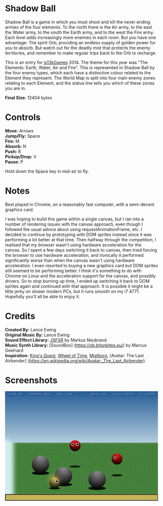 # Shadow Ball

Shadow Ball is a game in which you must shoot and kill the never ending armies of the four elements. To the north there is the Air army, to the east the Water army, to the south the Earth army, and to the west the Fire army. Each level adds increasingly more enemies in each room. But you have one advantage: The spirit Orb; providing an endless supply of golden power for you to absorb. But watch out for the deadly mist that protects the enemy territories, and remember to make regular trips back to the Orb to recharge.

This is an entry for [js13kGames](https://js13kgames.com) 2014. The theme for this year was "The Elements: Earth, Water, Air and Fire". This is represented in Shadow Ball by the four enemy types, which each have a distinctive colour related to the Element they represent. The World Map is split into four main enemy zones relating to each Element, and the status line tells you which of these zones you are in.

**Final Size:** 12404 bytes

# Controls
**Move:** Arrows  
**Jump/Fly:** Space  
**Fire:** M  
**Absorb:** N  
**Push:** B  
**Pickup/Drop:** V  
**Pause:** P  

Hold down the Space key in mid-air to fly.

# Notes
Best played in Chrome, on a reasonably fast computer, with a semi-decent graphics card.

I was hoping to build this game within a single canvas, but I ran into a number of rendering issues with the canvas approach, even though I followed the usual advice about using requestAnimationFrame, etc. I decided to continue by prototyping with DOM sprites instead since it was performing a lot better at that time. Then halfway through the competition, I realised that my browser wasn't using hardware acceleration for the canvas. So I spent a few days switching it back to canvas, then tried forcing the browser to use hardware acceleration, and ironically it performed significantly worse than when the canvas wasn't using hardware acceleration. I even resorted to buying a new graphics card but DOM sprites still seemed to be performing better. I think it's something to do with Chrome on Linux and the acceleration support for the canvas, and possibly drivers. So to stop burning up time, I ended up switching it back to DOM sprites again and continued with that approach. It is possible it might be a little jerky on slower modern PCs, but it runs smooth on my i7 4771. Hopefully you'll all be able to enjoy it.

# Credits
**Created By:** Lance Ewing  
**Original Music By:** Lance Ewing  
**Sound Effect Library:** [JSFXR](https://github.com/mneubrand/jsfxr) by Markus Neubrand  
**Music Synth Library:** [SoundBox] (https://sb.bitsnbites.eu/) by Marcus Geelnard  
**Inspiration:** [King's Quest](https://en.wikipedia.org/wiki/King's_Quest), [Wheel of Time](https://www.tor.com/features/series/wheel-of-time-master-index), [Mistborn](https://brandonsanderson.com/books/mistborn/), [Avatar: The Last Airbender] (https://en.wikipedia.org/wiki/Avatar:_The_Last_Airbender).

# Screenshots

![Shadow Ball Gameplay](img/screenshot_1.png)
